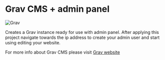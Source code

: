 # Grav CMS + admin panel
![Grav](https://github.com/MrKhalidJ/IaC/blob/main/4.grav_cms_with_admin/grav-logo.png)

Creates a Grav instance ready for use with admin panel. After applying this project navigate towards the ip address to create your admin user and start using editing your website.

For more info about Grav CMS please visit [Grav website](getgrav.org)
